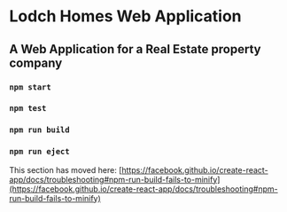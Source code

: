# Lodch Homes Web Application

## A Web Application for a Real Estate property company

### `npm start`

### `npm test`

### `npm run build`

### `npm run eject`

This section has moved here: [https://facebook.github.io/create-react-app/docs/troubleshooting#npm-run-build-fails-to-minify](https://facebook.github.io/create-react-app/docs/troubleshooting#npm-run-build-fails-to-minify)
